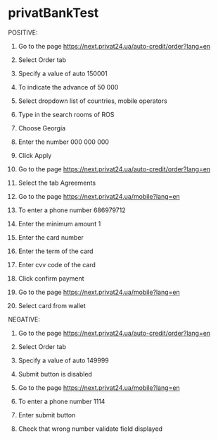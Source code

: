 # privatBankTest

POSITIVE:

1. Go to the page https://next.privat24.ua/auto-credit/order?lang=en
2. Select Order tab
3. Specify a value of auto 150001
4. To indicate the advance of 50 000
5. Select dropdown list of countries, mobile operators
6. Type in the search rooms of ROS
7. Choose Georgia
8. Enter the number 000 000 000
9. Click Apply

1. Go to the page https://next.privat24.ua/auto-credit/order?lang=en
2. Select the tab Agreements

1. Go to the page https://next.privat24.ua/mobile?lang=en
2. To enter a phone number 686979712
3. Enter the minimum amount 1
4. Enter the card number
5. Enter the term of the card
6. Enter cvv code of the card
7. Click confirm payment

1. Go to the page https://next.privat24.ua/mobile?lang=en
2. Select card from wallet

NEGATIVE:

1. Go to the page https://next.privat24.ua/auto-credit/order?lang=en
2. Select Order tab
3. Specify a value of auto 149999
4. Submit button is disabled

1. Go to the page https://next.privat24.ua/mobile?lang=en
2. To enter a phone number 1114
3. Enter submit button
4. Check that wrong number validate field displayed

